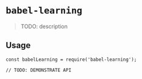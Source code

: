# `babel-learning`

> TODO: description

## Usage

```
const babelLearning = require('babel-learning');

// TODO: DEMONSTRATE API
```
